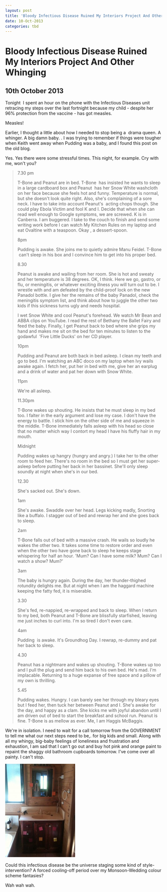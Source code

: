 ```yaml
---
layout: post
title: 'Bloody Infectious Disease Ruined My Interiors Project And Other Whinging'
date: 10-Oct-2013
categories: tbd
---
```


# Bloody Infectious Disease Ruined My Interiors Project And Other Whinging

## 10th October 2013

Tonight  I spent an hour on the phone with the Infectious Diseases unit retracing my steps over the last fortnight because my child - despite her 96% protection from the vaccine - has got measles.

Measles!

Earlier,   I thought a little about how I needed to stop being a  drama queen. A whinger. A big damn baby. . I was trying to remember if things were tougher when Keith went away when Pudding was a baby, and I found this post on the old blog.

Yes. Yes there were some stressful times. This night, for example. Cry with me, won't you?

<blockquote>7.30 pm

T-Bone and Peanut are in bed. T-Bone  has insisted he wants to sleep in a large cardboard box and Peanut  has her Snow White washcloth on her face because she feels hot and funny. Temperature is normal, but she doesn't look quite right. Also, she's complaining of a sore neck. I have to take into account Peanut's  acting chops though. She could play Ebola Victim and fool K and I. Decide that when she can read well enough to Google symptoms, we are screwed. K is in Canberra. I am buggered. I take to the couch to finish and send some writing work before I can watch My Kitchen Rules on my laptop and eat Ovaltine with a teaspoon. Okay , a dessert-spoon.

 

8pm

 

Pudding is awake. She joins me to quietly admire Manu Feidel. T-Bone  can't sleep in his box and I convince him to get into his proper bed.

 

8.30

 

Peanut is awake and wailing from her room. She is hot and sweaty and her temperature is 38 degrees. OK, I think. Here we go, gastro, or flu, or meningitis, or whatever exciting illness you will turn out to be. I wrestle with and am defeated by the child-proof lock on the new Panadol bottle. I give her the remains of the baby Panadol, check the meningitis symptom list, and think about how to juggle the other two kids if this sickness turns ugly and needs hospital.

 

I wet Snow White and cool Peanut's forehead. We watch Mr Bean and ABBA clips on YouTube. I read the rest of Bethany the Ballet Fairy and feed the baby. Finally, I get Peanut back to bed where she grips my hand and makes me sit on the bed for ten minutes to listen to the godawful  'Five Little Ducks' on her CD player.

 

10pm

 

Pudding and Peanut are both back in bed asleep. I clean my teeth and go to bed. I'm watching an ABC doco on my laptop when Ivy wails awake again. I fetch her, put her in bed with me, give her an earplug and a drink of water and pat her down with Snow White.

 

 

11pm

 

We're all asleep.

 

11.30pm

 

T-Bone wakes up shouting. He insists that he must sleep in my bed too. I falter in the early argument and lose my case. I don't have the energy to battle. I stick him on the other side of me and squeeze in the middle. T-Bone immediately falls asleep with his head so close that no matter which way I contort my head I have his fluffy hair in my mouth.

 

 

Midnight

 

Pudding wakes up hangry (hungry and angry.) I take her to the other room to feed her. There's no room in the bed so I must get her super-asleep before putting her back in her bassinet. She'll only sleep soundly at night when she's in our bed.

 

 

12.30

 

She's sacked out. She's down.

 

1am

 

She's awake. Swaddle over her head. Legs kicking madly, Snorting like a buffalo. I stagger out of bed and rewrap her and she goes back to sleep.

 

 

2am

 

T-Bone falls out of bed with a massive crash. He wails so loudly he wakes the other two. It takes some time to restore order and even when the other two have gone back to sleep he keeps stage whispering for half an hour. 'Mum? Can I have some milk? Mum? Can I watch a show? Mum?'

 

 

3am

 

The baby is hungry again. During the day, her thunder-thighed rotundity delights me. But at night when I am the haggard machine keeping the fatty fed, it is miserable.

 

 

3.30

 

She's fed, re-nappied, re-wrapped and back to sleep. When I return to my bed, both Peanut and T-Bone are blissfully starfished, leaving me just inches to curl into. I'm so tired I don't even care.

 

 

4am

 

Pudding  is awake. It's Groundhog Day. I rewrap, re-dummy and pat her back to sleep.

 

4.30

Peanut has a nightmare and wakes up shouting. T-Bone wakes up too and I pull the plug and send him back to his own bed. He's mad. I'm implacable. Returning to a huge expanse of free space and a pillow of my own is thrilling.

 

5.45

 

Pudding wakes. Hungry. I can barely see her through my bleary eyes but I feed her, then tuck her between Peanut and I. She's awake for the day, and happy as a clam. She kicks me with joyful abandon until I am driven out of bed to start the breakfast and school run. Peanut is fine. T-Bone is as mellow as ever. Me, I am Haggis McBaggis.</blockquote>



 







We're in isolation. I need to wait for a call tomorrow from the GOVERNMENT to tell me what our next steps need to be,. for big kids and small. Along with all my whingy, big-baby feelings of loneliness and frustration and exhaustion, I am sad that I can't go out and buy hot pink and orange paint to repaint the shaggy old bathroom cupboards tomorrow. I've come over all painty. I can't stop.



<img class="photo-horiz" src="/images/2013/10/aIMG_1590-e1381403906148-225x300.jpg" />



Could this infectious disease be the universe staging some kind of style-intervention? A forced cooling-off period over my Monsoon-Wedding colour scheme fantasies?



Wah wah wah.


